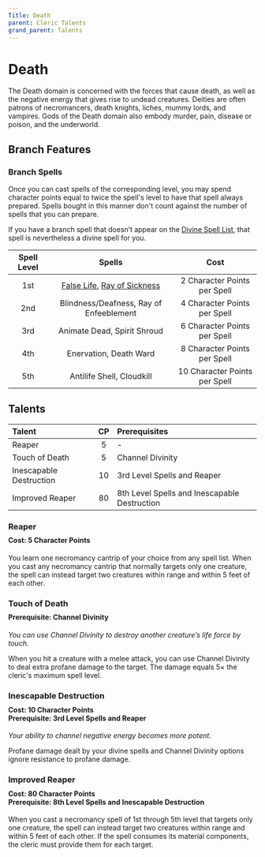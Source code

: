 ```yaml
---
Title: Death
parent: Cleric Talents
grand_parent: Talents
---
```

 
# Death
The Death domain is concerned with the forces that cause death, as well as the negative energy that gives rise to undead creatures. Deities are often patrons of necromancers, death knights, liches, mummy lords, and vampires. Gods of the Death domain also embody murder, pain, disease or poison, and the underworld.

## Branch Features
 
### Branch Spells
Once you can cast spells of the corresponding level, you may spend character points equal to twice the spell's level to have that spell always prepared. Spells bought in this manner don't count against the number of spells that you can prepare.
 
If you have a branch spell that doesn’t appear on the [Divine Spell List](https://stormchaserroleplaying.com/stormchaserRPG/Spells/Lists/Divine/), that spell is nevertheless a divine spell for you.
 
| Spell Level | Spells | Cost |
|:-----------:|:------:|:----:|
| 1st | [False Life](https://stormchaserroleplaying.com/stormchaserRPG/Spells/1/Necromancy/#false-life), [Ray of Sickness](https://stormchaserroleplaying.com/stormchaserRPG/Spells/1/Necromancy/#ray-of-sickness) | 2 Character Points per Spell |
| 2nd | Blindness/Deafness, Ray of Enfeeblement | 4 Character Points per Spell |
| 3rd | Animate Dead, Spirit Shroud | 6 Character Points per Spell |
| 4th | Enervation, Death Ward | 8 Character Points per Spell |
| 5th | Antilife Shell, Cloudkill | 10 Character Points per Spell |

## Talents
 
| Talent | CP | Prerequisites |
|:-------|:--:|:--------------|
| Reaper                  | 5  | - |  
| Touch of Death          | 5  | Channel Divinity |  
| Inescapable Destruction | 10 | 3rd Level Spells and Reaper  |  
| Improved Reaper         | 80 | 8th Level Spells and Inescapable Destruction |  

### Reaper
 
<div style="margin-top:-10px;"></div>
 
#### **Cost:** 5 Character Points
You learn one necromancy cantrip of your choice from any spell list. When you cast any necromancy cantrip that normally targets only one creature, the spell can instead target two creatures within range and within 5 feet of each other.

### Touch of Death

<div style="margin-top:-10px;"></div>
 
#### **Prerequisite:** Channel Divinity
*You can use Channel Divinity to destroy another creature’s life force by touch.*

When you hit a creature with a melee attack, you can use Channel Divinity to deal extra profane damage to the target. The damage equals 5× the cleric's maximum spell level.

### Inescapable Destruction
 
<div style="margin-top:-10px;"></div>
 
#### **Cost:** 10 Character Points<br>**Prerequisite:** 3rd Level Spells and Reaper
*Your ability to channel negative energy becomes more potent.* 

Profane damage dealt by your divine spells and Channel Divinity options ignore resistance to profane damage.

### Improved Reaper
 
<div style="margin-top:-10px;"></div>
 
#### **Cost:** 80 Character Points<br>**Prerequisite:** 8th Level Spells and Inescapable Destruction
When you cast a necromancy spell of 1st through 5th level that targets only one creature, the spell can instead target two creatures within range and within 5 feet of each other. If the spell consumes its material components, the cleric must provide them for each target.
